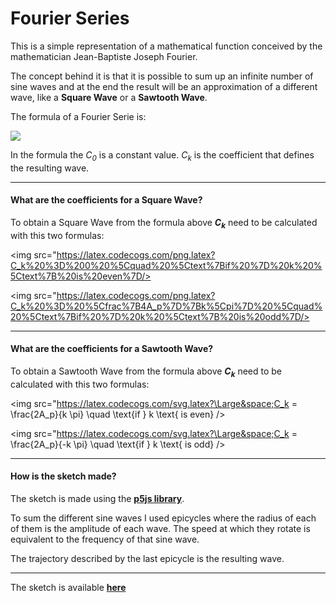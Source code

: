 # Fourier Series

This is a simple representation of a mathematical function conceived by the mathematician Jean-Baptiste Joseph Fourier.

The concept behind it is that it is possible to sum up an infinite number of sine waves and at the end the result will be an approximation of a different wave, like a **Square Wave** or a **Sawtooth Wave**.

The formula of a Fourier Serie is:

<img src="https://latex.codecogs.com/png.latex?f%28t%29%20%3D%20C_0%20&plus;%20%5Csum_%7Bk%20%3D%201%7D%5E%7B%5Cinfty%7DC_k%5Csin%28k%20%5Comega%20t%20&plus;%20%5Cvarphi_k%29"/>

In the formula the *C<sub>0</sub>* is a constant value. *C<sub>k</sub>* is the coefficient that defines the resulting wave.

---

#### What are the coefficients for a Square Wave?

To obtain a Square Wave from the formula above ***C<sub>k</sub>*** need to be calculated with this two formulas:

<img src="https://latex.codecogs.com/png.latex?C_k%20%3D%200%20%5Cquad%20%5Ctext%7Bif%20%7D%20k%20%5Ctext%7B%20is%20even%7D/>


<img src="https://latex.codecogs.com/png.latex?C_k%20%3D%20%5Cfrac%7B4A_p%7D%7Bk%5Cpi%7D%20%5Cquad%20%5Ctext%7Bif%20%7D%20k%20%5Ctext%7B%20is%20odd%7D/>

---

#### What are the coefficients for a Sawtooth Wave?

To obtain a Sawtooth Wave from the formula above ***C<sub>k</sub>*** need to be calculated with this two formulas:


<img src="https://latex.codecogs.com/svg.latex?\Large&space;C_k = \frac{2A_p}{k \pi} \quad \text{if } k \text{ is even} />

<img src="https://latex.codecogs.com/svg.latex?\Large&space;C_k = \frac{2A_p}{-k \pi} \quad \text{if } k \text{ is odd} />

---

#### How is the sketch made?

The sketch is made using the [**p5js library**](p5js.org).

To sum the different sine waves I used epicycles where the radius of each of them is the amplitude of each wave. The speed at which they rotate is equivalent to the frequency of that sine wave.

The trajectory described by the last epicycle is the resulting wave.

---

The sketch is available [**here**](https://editor.p5js.org/GabrielAlex/present/haRII4_AY)
 
